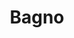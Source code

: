 ---
draft: true
template: spaces-single
slug: /spazi/bagno
order: 99
spaceId: Ed1-B--1
map: 
  building: 1
  floor: B
  color: '#fff'
  svgPath: ''
title: Bagno
# subtitle: xyz
# cover:
#   image: ./photos/xyz.jpg
---